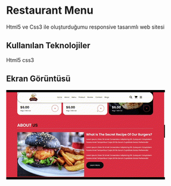 <h1>Restaurant Menu </h2>

Html5 ve Css3 ile oluşturduğumu responsive tasarımlı web sitesi

<h2> Kullanılan Teknolojiler </h2>

Html5
css3

<h2> Ekran Görüntüsü </h2>

![](restaurant-menu.gif)
